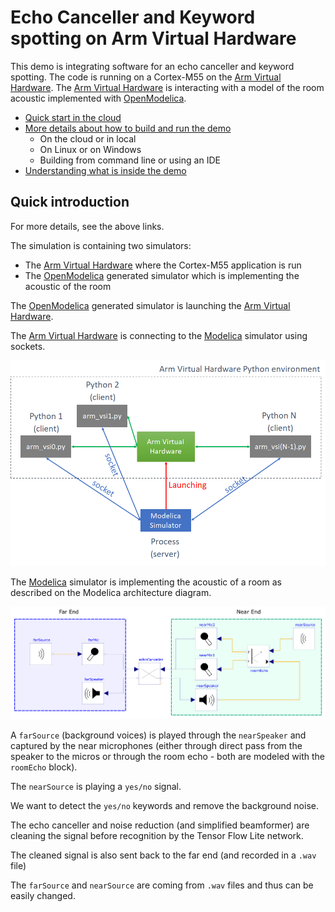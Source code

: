 # Echo Canceller and Keyword spotting on Arm Virtual Hardware

This demo is integrating software for an echo canceller and keyword spotting. The code is running on a Cortex-M55 on the [Arm Virtual Hardware](https://arm-software.github.io/VHT/main/overview/html/index.html). The  [Arm Virtual Hardware](https://arm-software.github.io/VHT/main/overview/html/index.html) is interacting with a model of the room acoustic implemented with [OpenModelica](https://www.openmodelica.org/).

- [Quick start in the cloud](Documentation/QUICKSTART.md)
- [More details about how to build and run the demo](Documentation/BUILDANDRUN.md)
  - On the cloud or in local
  - On Linux or on Windows
  - Building from command line or using an IDE
- [Understanding what is inside the demo](Documentation/DEMO.md)

## Quick introduction

For more details, see the above links.

The simulation is containing two simulators:

- The [Arm Virtual Hardware](https://arm-software.github.io/VHT/main/overview/html/index.html) where the Cortex-M55 application is run
- The [OpenModelica](https://www.openmodelica.org/) generated simulator which is implementing the acoustic of the room 

The [OpenModelica](https://www.openmodelica.org/) generated simulator is launching the [Arm Virtual Hardware](https://arm-software.github.io/VHT/main/overview/html/index.html).

The [Arm Virtual Hardware](https://arm-software.github.io/VHT/main/overview/html/index.html) is connecting to the [Modelica](https://www.openmodelica.org/) simulator using sockets.

![architecture](Documentation/architecture.png)

The [Modelica](https://www.openmodelica.org/) simulator is implementing the acoustic of a room as described on the Modelica architecture diagram.

![vhtechocanceller](Documentation/vhtechocanceller.png)

A `farSource` (background voices) is played through the `nearSpeaker` and captured by the near microphones (either through direct pass from the speaker to the micros or through the room echo - both are modeled with the `roomEcho` block).

The `nearSource` is playing a `yes/no` signal.

We want to detect the `yes/no` keywords and remove the background noise.

The echo canceller and noise reduction (and simplified beamformer) are cleaning the signal before recognition by the Tensor Flow Lite network.

The cleaned signal is also sent back to the far end (and recorded in a `.wav` file)

The `farSource` and `nearSource` are coming from `.wav` files and thus can be easily changed.
